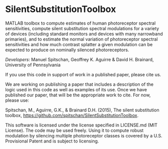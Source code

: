 SilentSubstitutionToolbox
=======================

MATLAB toolbox to compute estimates of human photoreceptor spectral
sensitivities, compute silent substitution spectral modulations for a variety of
devices (including standard monitors and devices with many narrowband
primaries), and to estimate the normal variation of photoreceptor spectral
sensitivities and how much contrast splatter a given modulation can be expected
to produce on nominally silenced photoreceptors.

*Developers*: Manuel Spitschan, Geoffrey K. Aguirre & David H. Brainard,
University of Pennsylvania

If you use this code in support of work in a published paper, please cite us. 

We are working on publishing a paper that includes a description of the logic
used in this code as well as examples of its use.  Once we have published our
paper, that will be the appropriate work to cite.  For now, please use:

  Spitschan, M., Aguirre, G.K., & Brainard D.H. (2015), The silent substitution toolbox,
  https://github.com/spitschan/SilentSubstitutionToolbox.

This software is licensed under the license specified in LICENSE.md (MIT License). The code may be used freely. Using it to compute robust modulation by silencing multiple photoreceptor classes is covered by a U.S. Provisional Patent and is subject to licensing.